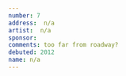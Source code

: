 ```yaml
---
number: 7
address:  n/a
artist:  n/a
sponsor: 
comments: too far from roadway?
debuted: 2012
name: n/a
---
```

